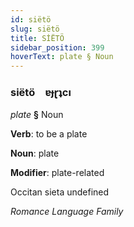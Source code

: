 ```yaml
---
id: siëtö
slug: siëtö
title: SİËTÖ
sidebar_position: 399
hoverText: plate § Noun
---
```


### siëtö&emsp;<span kind="abugida">ɐɟɽʇcı</span>

*plate* **§** Noun

**Verb**: to be a plate

**Noun**: plate

**Modifier**: plate-related

Occitan sieta undefined

*Romance Language Family*